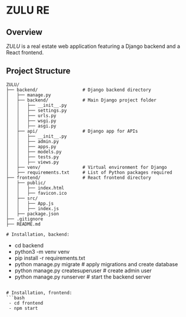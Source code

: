 # ZULU RE

## Overview

*ZULU* is a real estate web application featuring a Django backend and a React frontend.

## Project Structure

```plaintext
ZULU/
├── backend/                 # Django backend directory
│   ├── manage.py
│   ├── backend/             # Main Django project folder
│   │   ├── __init__.py
│   │   ├── settings.py
│   │   ├── urls.py
│   │   ├── wsgi.py
│   │   ├── asgi.py
│   ├── api/                 # Django app for APIs
│   │   ├── __init__.py
│   │   ├── admin.py
│   │   ├── apps.py
│   │   ├── models.py
│   │   ├── tests.py
│   │   ├── views.py
│   ├── venv/                # Virtual environment for Django
│   ├── requirements.txt     # List of Python packages required
├── frontend/                # React frontend directory
│   ├── public/
│   │   ├── index.html
│   │   ├── favicon.ico
│   ├── src/
│   │   ├── App.js
│   │   ├── index.js
│   ├── package.json
├── .gitignore
├── README.md

# Installation, backend:
```
 - cd backend
 - python3 -m venv venv
 - pip install -r requirements.txt
 - python manage.py migrate # apply migrations and create database
 - python manage.py createsuperuser # create admin user
 - python manage.py runserver # start the backend server
```

# Installation, frontend:
```bash
 - cd frontend
 - npm start
```
